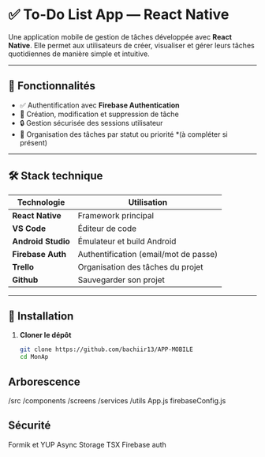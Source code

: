 # ✅ To-Do List App — React Native

Une application mobile de gestion de tâches développée avec **React Native**. Elle permet aux utilisateurs de créer, visualiser et gérer leurs tâches quotidiennes de manière simple et intuitive.

---

## 🚀 Fonctionnalités

- ✅ Authentification avec **Firebase Authentication**
- 📝 Création, modification et suppression de tâche
- 🔒 Gestion sécurisée des sessions utilisateur
- 📌 Organisation des tâches par statut ou priorité *(à compléter si présent)

---

## 🛠️ Stack technique

| Technologie       | Utilisation                        |
|-------------------|-------------------------------------|
| **React Native**  | Framework principal                 |
| **VS Code**       | Éditeur de code                     |
| **Android Studio**| Émulateur et build Android          |
| **Firebase Auth** | Authentification (email/mot de passe) |
| **Trello**        | Organisation des tâches du projet   |
| **Github**        | Sauvegarder son projet   |

---

## 🔧 Installation

1. **Cloner le dépôt**
   ```bash
   git clone https://github.com/bachiir13/APP-MOBILE
   cd MonAp

## Arborescence

/src
  /components
  /screens
  /services
  /utils
App.js
firebaseConfig.js

## Sécurité

Formik et YUP
Async Storage
TSX
Firebase auth

